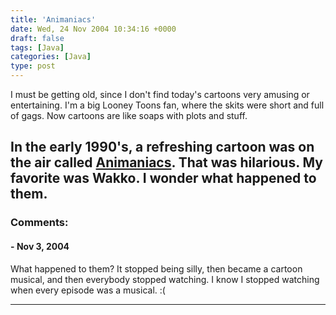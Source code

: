 ```yaml
---
title: 'Animaniacs'
date: Wed, 24 Nov 2004 10:34:16 +0000
draft: false
tags: [Java]
categories: [Java]
type: post
---
```


I must be getting old, since I don't find today's cartoons very amusing or entertaining. I'm a big Looney Toons fan, where the skits were short and full of gags. Now cartoons are like soaps with plots and stuff.

In the early 1990's, a refreshing cartoon was on the air called [Animaniacs](http://en.wikipedia.org/wiki/Animaniacs). That was hilarious. My favorite was Wakko. I wonder what happened to them.
---
### Comments:
#### []( "") - <time datetime="2004-11-24 12:45:00">Nov 3, 2004</time>

What happened to them? It stopped being silly, then became a cartoon musical, and then everybody stopped watching. I know I stopped watching when every episode was a musical. :(
<hr />
